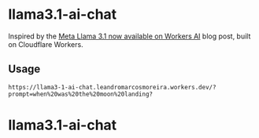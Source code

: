# llama3.1-ai-chat

Inspired by the [Meta Llama 3.1 now available on Workers AI](https://blog.cloudflare.com/meta-llama-3-1-available-on-workers-ai) blog post, built on Cloudflare Workers.

## Usage

```
https://llama3-1-ai-chat.leandromarcosmoreira.workers.dev/?prompt=when%20was%20the%20moon%20landing?
```
# llama3.1-ai-chat
